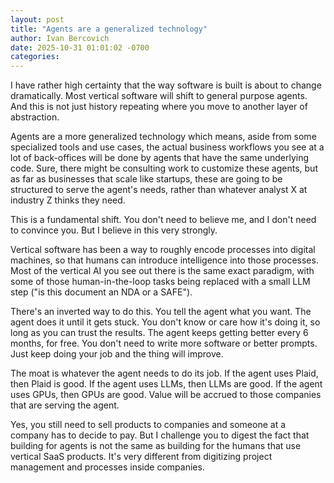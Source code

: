 ```yaml
---
layout: post
title: "Agents are a generalized technology"
author: Ivan Bercovich
date: 2025-10-31 01:01:02 -0700
categories:
---
```


I have rather high certainty that the way software is built is about to change dramatically. Most vertical software will shift to general purpose agents. And this is not just history repeating where you move to another layer of abstraction.

Agents are a more generalized technology which means, aside from some specialized tools and use cases, the actual business workflows you see at a lot of back-offices will be done by agents that have the same underlying code. Sure, there might be consulting work to customize these agents, but as far as businesses that scale like startups, these are going to be structured to serve the agent's needs, rather than whatever analyst X at industry Z thinks they need.

This is a fundamental shift. You don't need to believe me, and I don't need to convince you. But I believe in this very strongly.

Vertical software has been a way to roughly encode processes into digital machines, so that humans can introduce intelligence into those processes. Most of the vertical AI you see out there is the same exact paradigm, with some of those human-in-the-loop tasks being replaced with a small LLM step ("is this document an NDA or a SAFE").

There's an inverted way to do this. You tell the agent what you want. The agent does it until it gets stuck. You don't know or care how it's doing it, so long as you can trust the results. The agent keeps getting better every 6 months, for free. You don't need to write more software or better prompts. Just keep doing your job and the thing will improve.

The moat is whatever the agent needs to do its job. If the agent uses Plaid, then Plaid is good. If the agent uses LLMs, then LLMs are good. If the agent uses GPUs, then GPUs are good. Value will be accrued to those companies that are serving the agent.

Yes, you still need to sell products to companies and someone at a company has to decide to pay. But I challenge you to digest the fact that building for agents is not the same as building for the humans that use vertical SaaS products. It's very different from digitizing project management and processes inside companies.
